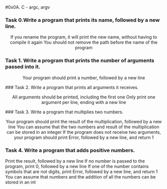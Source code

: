 #0x0A. C - argc, argv </br>
### Task 0.Write a program that prints its name, followed by a new line. </br>
<p align = "Center">
If you rename the program, it will print the new name, without having to compile it again
You should not remove the path before the name of the program
</p>

### Task 1. Write a program that prints the number of arguments passed into it. </br>

<p align = "center" > Your program should print a number, followed by a new line </p>
### Task 2. Write a program that prints all arguments it receives. </br>
<p align = "center">
All arguments should be printed, including the first one
Only print one argument per line, ending with a new line
</p>
### Task 3. Write a program that multiplies two numbers. <br>
<p align = "center">
Your program should print the result of the multiplication, followed by a new line
You can assume that the two numbers and result of the multiplication can be stored in an integer
If the program does not receive two arguments, your program should print Error, followed by a new line, and return 1
</p>

### Task 4. Write a program that adds positive numbers. </br>
<p> 
Print the result, followed by a new line
If no number is passed to the program, print 0, followed by a new line
If one of the number contains symbols that are not digits, print Error, followed by a new line, and return 1
You can assume that numbers and the addition of all the numbers can be stored in an int
</p>

